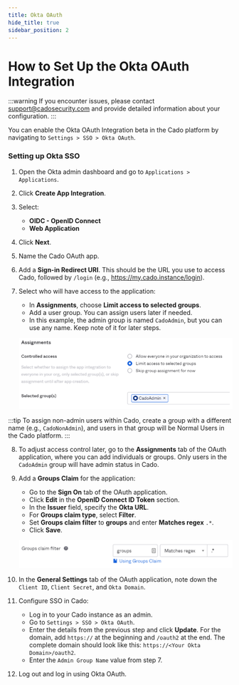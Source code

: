 ```yaml
---
title: Okta OAuth
hide_title: true
sidebar_position: 2
---
```


# How to Set Up the Okta OAuth Integration

:::warning
If you encounter issues, please contact support@cadosecurity.com and provide detailed information about your configuration.
:::

You can enable the Okta OAuth Integration beta in the Cado platform by navigating to `Settings > SSO > Okta OAuth`.

### Setting up Okta SSO

1. Open the Okta admin dashboard and go to `Applications > Applications`.
2. Click **Create App Integration**.
3. Select:
   - **OIDC - OpenID Connect**
   - **Web Application**
4. Click **Next**.
5. Name the Cado OAuth app.
6. Add a **Sign-in Redirect URI**. This should be the URL you use to access Cado, followed by `/login` (e.g., https://my.cado.instance/login).
7. Select who will have access to the application:
   - In **Assignments**, choose **Limit access to selected groups**.
   - Add a user group. You can assign users later if needed.
   - In this example, the admin group is named `CadoAdmin`, but you can use any name. Keep note of it for later steps.

   ![Okta Assignments](/img/okta-assignments.png)

:::tip
To assign non-admin users within Cado, create a group with a different name (e.g., `CadoNonAdmin`), and users in that group will be Normal Users in the Cado platform.
:::

8. To adjust access control later, go to the **Assignments** tab of the OAuth application, where you can add individuals or groups. Only users in the `CadoAdmin` group will have admin status in Cado.
9. Add a **Groups Claim** for the application:
   - Go to the **Sign On** tab of the OAuth application.
   - Click **Edit** in the **OpenID Connect ID Token** section.
   - In the **Issuer** field, specify the **Okta URL**.
   - For **Groups claim type**, select **Filter**.
   - Set **Groups claim filter** to **groups** and enter **Matches regex** `.*`.
   - Click **Save**.

   ![Okta Groups Claim](/img/okta-groups-claim.png)

10. In the **General Settings** tab of the OAuth application, note down the `Client ID`, `Client Secret`, and `Okta Domain`.
11. Configure SSO in Cado:
    - Log in to your Cado instance as an admin.
    - Go to `Settings > SSO > Okta OAuth`.
    - Enter the details from the previous step and click **Update**. For the domain, add `https://` at the beginning and `/oauth2` at the end. The complete domain should look like this: `https://<Your Okta Domain>/oauth2`.
    - Enter the `Admin Group Name` value from step 7.
12. Log out and log in using Okta OAuth.